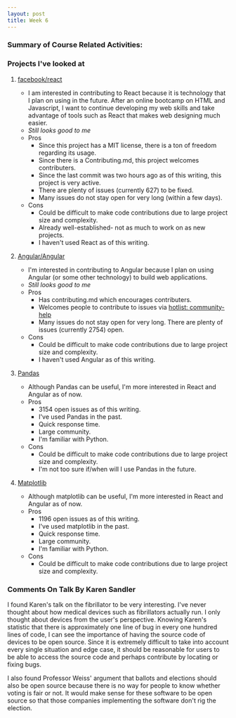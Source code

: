 ```yaml
---
layout: post
title: Week 6
---
```


### Summary of Course Related Activities:

### Projects I've looked at
1. [facebook/react](https://github.com/facebook/react)
	* I am interested in contributing to React because it is technology that I plan on using in the future. After an online bootcamp on HTML and Javascript, I want to continue developing my web skills and take advantage of tools such as React that makes web designing much easier.
	* _Still looks good to me_
	* Pros
		* Since this project has a MIT license, there is a ton of freedom regarding its usage.
		* Since there is a Contributing.md, this project welcomes contributers.
		* Since the last commit was two hours ago as of this writing, this project is very active.
		* There are plenty of issues (currently 627) to be fixed.
		* Many issues do not stay open for very long (within a few days).
	* Cons
		* Could be difficult to make code contributions due to large project size and complexity.
		* Already well-established- not as much to work on as new projects. 
		* I haven't used React as of this writing.

2. [Angular/Angular](https://github.com/angular/angular)
	* I'm interested in contributing to Angular because I plan on using Angular (or some other technology) to build web applications. 
	* _Still looks good to me_
	* Pros
		* Has contributing.md which encourages contributers.
		* Welcomes people to contribute to issues via [hotlist: community-help](https://github.com/angular/angular/labels/hotlist%3A%20community-help)
		* Many issues do not stay open for very long.
		There are plenty of issues (currently 2754) open. 
	* Cons
		* Could be difficult to make code contributions due to large project size and complexity.
		* I haven't used Angular as of this writing.
3. [Pandas](https://github.com/pandas-dev/pandas)
	* Although Pandas can be useful, I'm more interested in React and Angular as of now.
	* Pros
		* 3154 open issues as of this writing.
		* I've used Pandas in the past.
		* Quick response time.
		* Large community. 
		* I'm familiar with Python.
	* Cons
		* Could be difficult to make code contributions due to large project size and complexity.
		* I'm not too sure if/when will I use Pandas in the future.
4. [Matplotlib](https://github.com/matplotlib/matplotlib)
	* Although matplotlib can be useful, I'm more interested in React and Angular as of now.
	* Pros
		* 1196 open issues as of this writing.
		* I've used matplotlib in the past.
		* Quick response time.
		* Large community.
		* I'm familiar with Python.
	* Cons	
		* Could be difficult to make code contributions due to large project size and complexity.

### Comments On Talk By Karen Sandler
I found Karen's talk on the fibrillator to be very interesting. I've never thought about how medical devices such as fibrillators actually run. I only thought about devices from the user's perspective. Knowing Karen's statistic that there is approximately one line of bug in every one hundred lines of code, I can see the importance of having the source code of devices to be open source. Since it is extremely difficult to take into account every single situation and edge case, it should be reasonable for users to be able to access the source code and perhaps contribute by locating or fixing bugs. 

I also found Professor Weiss' argument that ballots and elections should also be open source because there is no way for people to know whether voting is fair or not. It would make sense for these software to be open source so that those companies implementing the software don't rig the election. 



